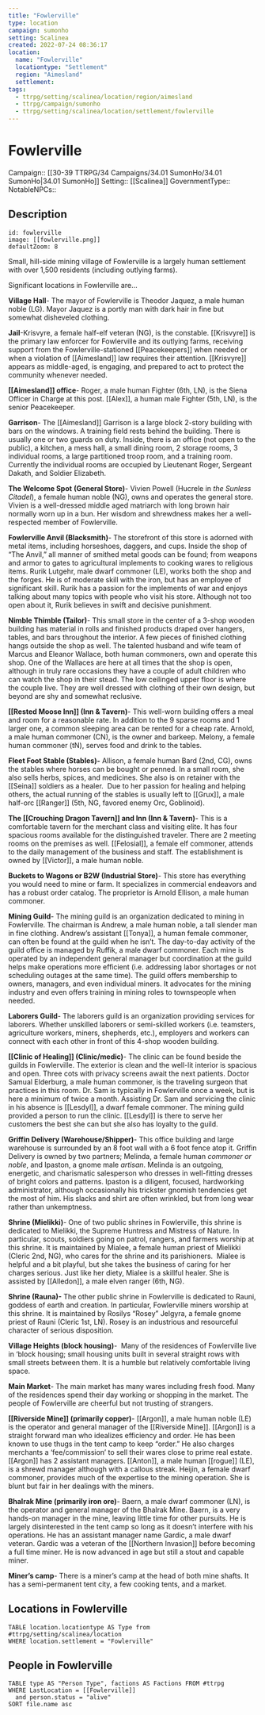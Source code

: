 ```yaml
---
title: "Fowlerville"
type: location
campaign: sumonho
setting: Scalinea
created: 2022-07-24 08:36:17
location:
  name: "Fowlerville"
  locationtype: "Settlement"
  region: "Aimesland"
  settlement: 
tags:
  - ttrpg/setting/scalinea/location/region/aimesland
  - ttrpg/campaign/sumonho
  - ttrpg/setting/scalinea/location/settlement/fowlerville
---
```

# Fowlerville

Campaign:: [[30-39 TTRPG/34 Campaigns/34.01 SumonHo/34.01 SumonHo|34.01 SumonHo]]
Setting:: [[Scalinea]]
GovernmentType::
NotableNPCs::

## Description

```leaflet
id: fowlerville
image: [[fowlerville.png]]
defaultZoom: 8
```

Small, hill-side mining village of Fowlerville is a largely human settlement with over 1,500 residents (including outlying farms).

Significant locations in Fowlerville are…

**Village Hall**- The mayor of Fowlerville is Theodor Jaquez, a male human noble (LG). Mayor Jaquez is a portly man with dark hair in fine but somewhat disheveled clothing.

**Jail**-Krisvyre, a female half-elf veteran (NG), is the constable. [[Krisvyre]] is the primary law enforcer for Fowlerville and its outlying farms, receiving support from the Fowlerville-stationed [[Peacekeepers]] when needed or when a violation of [[Aimesland]] law requires their attention. [[Krisvyre]] appears as middle-aged, is engaging, and prepared to act to protect the community whenever needed.  

**[[Aimesland]] office**- Roger, a male human Fighter (6th, LN), is the Siena Officer in Charge at this post. [[Alex]], a human male Fighter (5th, LN), is the senior Peacekeeper. 

**Garrison**- The [[Aimesland]] Garrison is a large block 2-story building with bars on the windows. A training field rests behind the building. There is usually one or two guards on duty. Inside, there is an office (not open to the public), a kitchen, a mess hall, a small dining room, 2 storage rooms, 3 individual rooms, a large partitioned troop room, and a training room. Currently the individual rooms are occupied by Lieutenant Roger, Sergeant Dakath, and Soldier Elizabeth. 

**The Welcome Spot** **(General Store)**- Vivien Powell (Hucrele in _the Sunless Citadel_), a female human noble (NG), owns and operates the general store. Vivien is a well-dressed middle aged matriarch with long brown hair normally worn up in a bun. Her wisdom and shrewdness makes her a well-respected member of Fowlerville.

**Fowlerville Anvil (Blacksmith)**- The storefront of this store is adorned with metal items, including horseshoes, daggers, and cups. Inside the shop of “The Anvil,” all manner of smithed metal goods can be found; from weapons and armor to gates to agricultural implements to cooking wares to religious items. Rurik Lutgehr, male dwarf commoner (LE), works both the shop and the forges. He is of moderate skill with the iron, but has an employee of significant skill. Rurik has a passion for the implements of war and enjoys talking about many topics with people who visit his store. Although not too open about it, Rurik believes in swift and decisive punishment. 

**Nimble Thimble (Tailor)**- This small store in the center of a 3-shop wooden building has material in rolls and finished products draped over hangers, tables, and bars throughout the interior. A few pieces of finished clothing hangs outside the shop as well. The talented husband and wife team of Marcus and Eleanor Wallace, both human commoners, own and operate this shop. One of the Wallaces are here at all times that the shop is open, although in truly rare occasions they have a couple of adult children who can watch the shop in their stead. The low ceilinged upper floor is where the couple live. They are well dressed with clothing of their own design, but beyond are shy and somewhat reclusive.

**[[Rested Moose Inn]] (Inn & Tavern)**- This well-worn building offers a meal and room for a reasonable rate. In addition to the 9 sparse rooms and 1 larger one, a common sleeping area can be rented for a cheap rate. Arnold, a male human commoner (CN), is the owner and barkeep. Melony, a female human commoner (tN), serves food and drink to the tables.

**Fleet Foot Stable (Stables)-** Allison, a female human Bard (2nd, CG), owns the stables where horses can be bought or penned. In a small room, she also sells herbs, spices, and medicines. She also is on retainer with the [[Seina]] soldiers as a healer.  Due to her passion for healing and helping others, the actual running of the stables is usually left to [[Grux]], a male half-orc [[Ranger]] (5th, NG, favored enemy Orc, Goblinoid).     

**The [[Crouching Dragon Tavern]] and Inn (Inn & Tavern)**- This is a comfortable tavern for the merchant class and visiting elite. It has four spacious rooms available for the distinguished traveler. There are 2 meeting rooms on the premises as well. [[Felosial]], a female elf commoner, attends to the daily management of the business and staff. The establishment is owned by [[Victor]], a male human noble.

**Buckets to Wagons or B2W (Industrial Store)**- This store has everything you would need to mine or farm. It specializes in commercial endeavors and has a robust order catalog. The proprietor is Arnold Ellison, a male human commoner.

**Mining Guild**- The mining guild is an organization dedicated to mining in Fowlerville. The chairman is Andrew, a male human noble, a tall slender man in fine clothing. Andrew’s assistant [[Tonya]], a human female commoner, can often be found at the guild when he isn’t. The day-to-day activity of the guild office is managed by Ruffik, a male dwarf commoner. Each mine is operated by an independent general manager but coordination at the guild helps make operations more efficient (i.e. addressing labor shortages or not scheduling outages at the same time). The guild offers membership to owners, managers, and even individual miners. It advocates for the mining industry and even offers training in mining roles to townspeople when needed.

**Laborers Guild**- The laborers guild is an organization providing services for laborers. Whether unskilled laborers or semi-skilled workers (i.e. teamsters, agriculture workers, miners, shepherds, etc.), employers and workers can connect with each other in front of this 4-shop wooden building.   

**[[Clinic of Healing]] (Clinic/medic)**- The clinic can be found beside the guilds in Fowlerville. The exterior is clean and the well-lit interior is spacious and open. Three cots with privacy screens await the next patients. Doctor Samual Elderburg, a male human commoner, is the traveling surgeon that practices in this room. Dr. Sam is typically in Fowlerville once a week, but is here a minimum of twice a month. Assisting Dr. Sam and servicing the clinic in his absence is [[Lesdyl]], a dwarf female commoner. The mining guild provided a person to run the clinic. [[Lesdyl]] is there to serve her customers the best she can but she also has loyalty to the guild.

**Griffin Delivery (Warehouse/Shipper)**- This office building and large warehouse is surrounded by an 8 foot wall with a 6 foot fence atop it. Griffin Delivery is owned by two partners; Melinda, a female human *commoner or noble*, and Ipaston, a gnome male *artisan*. Melinda is an outgoing, energetic, and charismatic salesperson who dresses in well-fitting dresses of bright colors and patterns. Ipaston is a diligent, focused, hardworking administrator, although occasionally his trickster gnomish tendencies get the most of him. His slacks and shirt are often wrinkled, but from long wear rather than unkemptness.   

**Shrine (Mielikki)**- One of two public shrines in Fowlerville, this shrine is dedicated to Mielikki, the Supreme Huntress and Mistress of Nature. In particular, scouts, soldiers going on patrol, rangers, and farmers worship at this shrine. It is maintained by Mialee, a female human priest of Mielikki (Cleric 2nd, NG), who cares for the shrine and its parishioners.  Mialee is helpful and a bit playful, but she takes the business of caring for her charges serious. Just like her diety, Mialee is a skillful healer. She is assisted by [[Alledon]], a male elven ranger (6th, NG).

**Shrine (Rauna)-** The other public shrine in Fowlerville is dedicated to Rauni, goddess of earth and creation. In particular, Fowlerville miners worship at this shrine. It is maintained by Rosilys “Rosey” Jelgyra, a female gnome priest of Rauni (Cleric 1st, LN). Rosey is an industrious and resourceful character of serious disposition.

**Village Heights (block housing)**-  Many of the residences of Fowlerville live in ‘block housing; small housing units built in several straight rows with small streets between them. It is a humble but relatively comfortable living space. 

**Main Market**- The main market has many wares including fresh food. Many of the residences spend their day working or shopping in the market. The people of Fowlerville are cheerful but not trusting of strangers.

**[[Riverside Mine]] (primarily copper)**- [[Argon]], a male human noble (LE) is the operator and general manager of the [[Riverside Mine]]. [[Argon]] is a straight forward man who idealizes efficiency and order. He has been known to use thugs in the tent camp to keep “order.” He also charges merchants a ‘fee/commission’ to sell their wares close to prime real estate. [[Argon]] has 2 assistant managers. [[Anton]], a male human [[rogue]] (LE), is a shrewd manager although with a callous streak. Heijin, a female dwarf commoner, provides much of the expertise to the mining operation. She is blunt but fair in her dealings with the miners.

**Bhalrak Mine (primarily iron ore)**- Baern, a male dwarf commoner (LN), is the operator and general manager of the Bhalrak Mine. Baern, is a very hands-on manager in the mine, leaving little time for other pursuits. He is largely disinterested in the tent camp so long as it doesn’t interfere with his operations. He has an assistant manager name Gardic, a male dwarf veteran. Gardic was a veteran of the [[Northern Invasion]] before becoming a full time miner. He is now advanced in age but still a stout and capable miner.

**Miner’s camp**- There is a miner’s camp at the head of both mine shafts. It has a semi-permanent tent city, a few cooking tents, and a market.


## Locations in Fowlerville
```dataview
TABLE location.locationtype AS Type from #ttrpg/setting/scalinea/location
WHERE location.settlement = "Fowlerville"
```

## People in Fowlerville

```dataview
TABLE type AS "Person Type", factions AS Factions FROM #ttrpg 
WHERE LastLocation = [[Fowlerville]]
  and person.status = "alive"
SORT file.name asc
```

